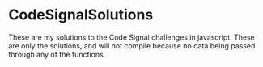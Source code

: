 # CodeSignalSolutions

These are my solutions to the Code Signal challenges in javascript. These are only the solutions, and will not compile because no data 
being passed through any of the functions. 

